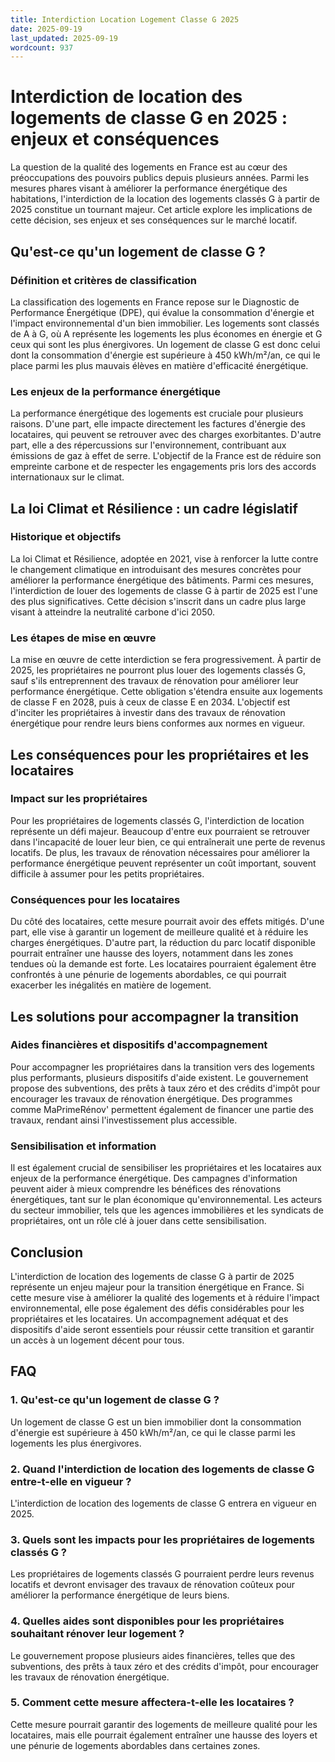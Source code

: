 ```yaml
---
title: Interdiction Location Logement Classe G 2025
date: 2025-09-19
last_updated: 2025-09-19
wordcount: 937
---
```


# Interdiction de location des logements de classe G en 2025 : enjeux et conséquences

La question de la qualité des logements en France est au cœur des préoccupations des pouvoirs publics depuis plusieurs années. Parmi les mesures phares visant à améliorer la performance énergétique des habitations, l'interdiction de la location des logements classés G à partir de 2025 constitue un tournant majeur. Cet article explore les implications de cette décision, ses enjeux et ses conséquences sur le marché locatif.

## Qu'est-ce qu'un logement de classe G ?

### Définition et critères de classification

La classification des logements en France repose sur le Diagnostic de Performance Énergétique (DPE), qui évalue la consommation d'énergie et l'impact environnemental d'un bien immobilier. Les logements sont classés de A à G, où A représente les logements les plus économes en énergie et G ceux qui sont les plus énergivores. Un logement de classe G est donc celui dont la consommation d'énergie est supérieure à 450 kWh/m²/an, ce qui le place parmi les plus mauvais élèves en matière d'efficacité énergétique.

### Les enjeux de la performance énergétique

La performance énergétique des logements est cruciale pour plusieurs raisons. D'une part, elle impacte directement les factures d'énergie des locataires, qui peuvent se retrouver avec des charges exorbitantes. D'autre part, elle a des répercussions sur l'environnement, contribuant aux émissions de gaz à effet de serre. L'objectif de la France est de réduire son empreinte carbone et de respecter les engagements pris lors des accords internationaux sur le climat.

## La loi Climat et Résilience : un cadre législatif

### Historique et objectifs

La loi Climat et Résilience, adoptée en 2021, vise à renforcer la lutte contre le changement climatique en introduisant des mesures concrètes pour améliorer la performance énergétique des bâtiments. Parmi ces mesures, l'interdiction de louer des logements de classe G à partir de 2025 est l'une des plus significatives. Cette décision s'inscrit dans un cadre plus large visant à atteindre la neutralité carbone d'ici 2050.

### Les étapes de mise en œuvre

La mise en œuvre de cette interdiction se fera progressivement. À partir de 2025, les propriétaires ne pourront plus louer des logements classés G, sauf s'ils entreprennent des travaux de rénovation pour améliorer leur performance énergétique. Cette obligation s'étendra ensuite aux logements de classe F en 2028, puis à ceux de classe E en 2034. L'objectif est d'inciter les propriétaires à investir dans des travaux de rénovation énergétique pour rendre leurs biens conformes aux normes en vigueur.

## Les conséquences pour les propriétaires et les locataires

### Impact sur les propriétaires

Pour les propriétaires de logements classés G, l'interdiction de location représente un défi majeur. Beaucoup d'entre eux pourraient se retrouver dans l'incapacité de louer leur bien, ce qui entraînerait une perte de revenus locatifs. De plus, les travaux de rénovation nécessaires pour améliorer la performance énergétique peuvent représenter un coût important, souvent difficile à assumer pour les petits propriétaires.

### Conséquences pour les locataires

Du côté des locataires, cette mesure pourrait avoir des effets mitigés. D'une part, elle vise à garantir un logement de meilleure qualité et à réduire les charges énergétiques. D'autre part, la réduction du parc locatif disponible pourrait entraîner une hausse des loyers, notamment dans les zones tendues où la demande est forte. Les locataires pourraient également être confrontés à une pénurie de logements abordables, ce qui pourrait exacerber les inégalités en matière de logement.

## Les solutions pour accompagner la transition

### Aides financières et dispositifs d'accompagnement

Pour accompagner les propriétaires dans la transition vers des logements plus performants, plusieurs dispositifs d'aide existent. Le gouvernement propose des subventions, des prêts à taux zéro et des crédits d'impôt pour encourager les travaux de rénovation énergétique. Des programmes comme MaPrimeRénov' permettent également de financer une partie des travaux, rendant ainsi l'investissement plus accessible.

### Sensibilisation et information

Il est également crucial de sensibiliser les propriétaires et les locataires aux enjeux de la performance énergétique. Des campagnes d'information peuvent aider à mieux comprendre les bénéfices des rénovations énergétiques, tant sur le plan économique qu'environnemental. Les acteurs du secteur immobilier, tels que les agences immobilières et les syndicats de propriétaires, ont un rôle clé à jouer dans cette sensibilisation.

## Conclusion

L'interdiction de location des logements de classe G à partir de 2025 représente un enjeu majeur pour la transition énergétique en France. Si cette mesure vise à améliorer la qualité des logements et à réduire l'impact environnemental, elle pose également des défis considérables pour les propriétaires et les locataires. Un accompagnement adéquat et des dispositifs d'aide seront essentiels pour réussir cette transition et garantir un accès à un logement décent pour tous.

## FAQ

### 1. Qu'est-ce qu'un logement de classe G ?

Un logement de classe G est un bien immobilier dont la consommation d'énergie est supérieure à 450 kWh/m²/an, ce qui le classe parmi les logements les plus énergivores.

### 2. Quand l'interdiction de location des logements de classe G entre-t-elle en vigueur ?

L'interdiction de location des logements de classe G entrera en vigueur en 2025.

### 3. Quels sont les impacts pour les propriétaires de logements classés G ?

Les propriétaires de logements classés G pourraient perdre leurs revenus locatifs et devront envisager des travaux de rénovation coûteux pour améliorer la performance énergétique de leurs biens.

### 4. Quelles aides sont disponibles pour les propriétaires souhaitant rénover leur logement ?

Le gouvernement propose plusieurs aides financières, telles que des subventions, des prêts à taux zéro et des crédits d'impôt, pour encourager les travaux de rénovation énergétique.

### 5. Comment cette mesure affectera-t-elle les locataires ?

Cette mesure pourrait garantir des logements de meilleure qualité pour les locataires, mais elle pourrait également entraîner une hausse des loyers et une pénurie de logements abordables dans certaines zones.